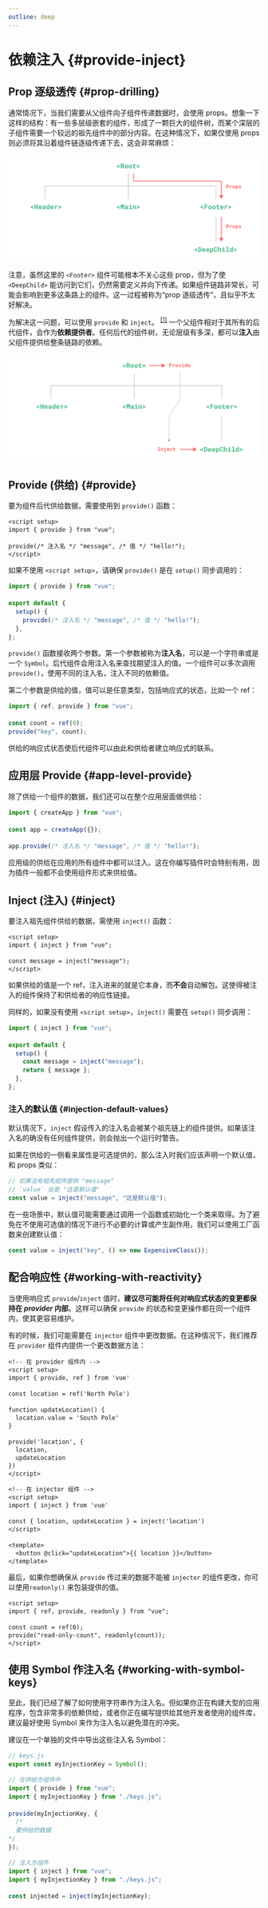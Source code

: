 ```yaml
---
outline: deep
---
```


# 依赖注入 {#provide-inject}

## Prop 逐级透传 {#prop-drilling}

通常情况下，当我们需要从父组件向子组件传递数据时，会使用 props。想象一下这样的结构：有一些多层级嵌套的组件，形成了一颗巨大的组件树，而某个深层的子组件需要一个较远的祖先组件中的部分内容。在这种情况下，如果仅使用 props 则必须将其沿着组件链逐级传递下去，这会非常麻烦：

![Prop 逐级透传的过程图示](./images/prop-drilling.png)

注意，虽然这里的 `<Footer>` 组件可能根本不关心这些 prop，但为了使 `<DeepChild>` 能访问到它们，仍然需要定义并向下传递。如果组件链路非常长，可能会影响到更多这条路上的组件。这一过程被称为“prop 逐级透传”，且似乎不太好解决。

为解决这一问题，可以使用 `provide` 和 `inject`。 <sup>[[1]](#footnote-1)</sup> 一个父组件相对于其所有的后代组件，会作为**依赖提供者**。任何后代的组件树，无论层级有多深，都可以**注入**由父组件提供给整条链路的依赖。

![Provide/inject 模式](./images/provide-inject.png)

<!-- https://www.figma.com/file/PbTJ9oXis5KUawEOWdy2cE/provide-inject -->

## Provide (供给) {#provide}

<div class="composition-api">

要为组件后代供给数据，需要使用到 `provide()` 函数：

```vue
<script setup>
import { provide } from "vue";

provide(/* 注入名 */ "message", /* 值 */ "hello!");
</script>
```

如果不使用 `<script setup>`，请确保 `provide()` 是在 `setup()` 同步调用的：

```js
import { provide } from "vue";

export default {
  setup() {
    provide(/* 注入名 */ "message", /* 值 */ "hello!");
  },
};
```

`provide()` 函数接收两个参数。第一个参数被称为**注入名**，可以是一个字符串或是一个 `Symbol`。后代组件会用注入名来查找期望注入的值。一个组件可以多次调用 `provide()`，使用不同的注入名，注入不同的依赖值。

第二个参数是供给的值，值可以是任意类型，包括响应式的状态，比如一个 ref：

```js
import { ref, provide } from "vue";

const count = ref(0);
provide("key", count);
```

供给的响应式状态使后代组件可以由此和供给者建立响应式的联系。

</div>

## 应用层 Provide {#app-level-provide}

除了供给一个组件的数据，我们还可以在整个应用层面做供给：

```js
import { createApp } from "vue";

const app = createApp({});

app.provide(/* 注入名 */ "message", /* 值 */ "hello!");
```

应用级的供给在应用的所有组件中都可以注入。这在你编写插件时会特别有用，因为插件一般都不会使用组件形式来供给值。

## Inject (注入) {#inject}

<div class="composition-api">

要注入祖先组件供给的数据，需使用 `inject()` 函数：

```vue
<script setup>
import { inject } from "vue";

const message = inject("message");
</script>
```

如果供给的值是一个 ref，注入进来的就是它本身，而**不会**自动解包。这使得被注入的组件保持了和供给者的响应性链接。

同样的，如果没有使用 `<script setup>`，`inject()` 需要在 `setup()` 同步调用：

```js
import { inject } from "vue";

export default {
  setup() {
    const message = inject("message");
    return { message };
  },
};
```

</div>

### 注入的默认值 {#injection-default-values}

默认情况下，`inject` 假设传入的注入名会被某个祖先链上的组件提供。如果该注入名的确没有任何组件提供，则会抛出一个运行时警告。

如果在供给的一侧看来属性是可选提供的，那么注入时我们应该声明一个默认值，和 props 类似：

<div class="composition-api">

```js
// 如果没有祖先组件提供 "message"
// `value` 会是 "这是默认值"
const value = inject("message", "这是默认值");
```

在一些场景中，默认值可能需要通过调用一个函数或初始化一个类来取得。为了避免在不使用可选值的情况下进行不必要的计算或产生副作用，我们可以使用工厂函数来创建默认值：

```js
const value = inject("key", () => new ExpensiveClass());
```

</div>

## 配合响应性 {#working-with-reactivity}

<div class="composition-api">

当使用响应式 `provide`/`inject` 值时，**建议尽可能将任何对响应式状态的变更都保持在 _provider_ 内部**。这样可以确保 `provide` 的状态和变更操作都在同一个组件内，使其更容易维护。

有的时候，我们可能需要在 `injector` 组件中更改数据。在这种情况下，我们推荐在 `provider` 组件内提供一个更改数据方法：

```vue{7-9,13}
<!-- 在 provider 组件内 -->
<script setup>
import { provide, ref } from 'vue'

const location = ref('North Pole')

function updateLocation() {
  location.value = 'South Pole'
}

provide('location', {
  location,
  updateLocation
})
</script>
```

```vue{5}
<!-- 在 injector 组件 -->
<script setup>
import { inject } from 'vue'

const { location, updateLocation } = inject('location')
</script>

<template>
  <button @click="updateLocation">{{ location }}</button>
</template>
```

最后，如果你想确保从 `provide` 传过来的数据不能被 `injector` 的组件更改，你可以使用`readonly()` 来包装提供的值。

```vue
<script setup>
import { ref, provide, readonly } from "vue";

const count = ref(0);
provide("read-only-count", readonly(count));
</script>
```

</div>

## 使用 Symbol 作注入名 {#working-with-symbol-keys}

至此，我们已经了解了如何使用字符串作为注入名。但如果你正在构建大型的应用程序，包含非常多的依赖供给，或者你正在编写提供给其他开发者使用的组件库，建议最好使用 Symbol 来作为注入名以避免潜在的冲突。

建议在一个单独的文件中导出这些注入名 Symbol：

```js
// keys.js
export const myInjectionKey = Symbol();
```

<div class="composition-api">

```js
// 在供给方组件中
import { provide } from "vue";
import { myInjectionKey } from "./keys.js";

provide(myInjectionKey, {
  /*
  要供给的数据
*/
});
```

```js
// 注入方组件
import { inject } from "vue";
import { myInjectionKey } from "./keys.js";

const injected = inject(myInjectionKey);
```

</div>
